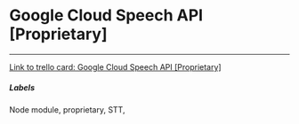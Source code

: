 # Google Cloud Speech API [Proprietary]



---

[Link to trello card: Google Cloud Speech API [Proprietary]](https://trello.com/c/psvUEUhl)

##### Labels

Node module, proprietary, STT, 